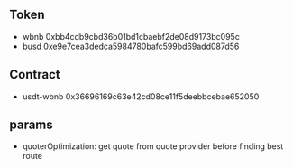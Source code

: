 ## Token
- wbnb 0xbb4cdb9cbd36b01bd1cbaebf2de08d9173bc095c
- busd 0xe9e7cea3dedca5984780bafc599bd69add087d56

## Contract
- usdt-wbnb 0x36696169c63e42cd08ce11f5deebbcebae652050

## params

- quoterOptimization: get quote from quote provider before finding best route
